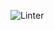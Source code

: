![Linter](https://github.com/M9lTHblu/frontend-project-lvl2/workflows/Linter/badge.svg?branch=master&event=push)